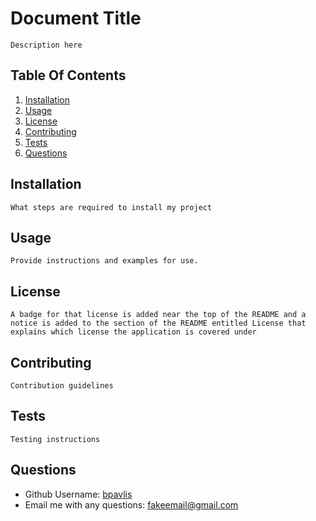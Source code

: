 # Document Title
    Description here

## Table Of Contents
  1. [Installation](#installation)
  2. [Usage](#usage)
  3. [License](#license)
  4. [Contributing](#contributing)
  5. [Tests](#tests)
  6. [Questions](#questions)

## Installation <a id="installation"></a>
    What steps are required to install my project

## Usage <a id="usage"></a>
    Provide instructions and examples for use.

## License <a id="license"></a>
    A badge for that license is added near the top of the README and a notice is added to the section of the README entitled License that explains which license the application is covered under

## Contributing <a id="contributing"></a>
    Contribution guidelines

## Tests <a id="tests"></a>
    Testing instructions

## Questions <a id="questions"></a>
   - Github Username: [bpavlis](https://github.com/bpavlis)
   - Email me with any questions: [fakeemail@gmail.com](fakeemail@gmail.com)


